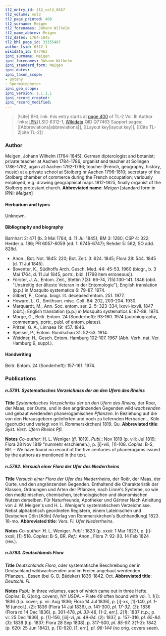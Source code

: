 ```yaml
---
tl2_entry_id: tl2_vol3_0467
tl2_volume: vol3
tl2_page_printed: 400
tl2_surname: Meigen
tl2_forenames: Johann Wilhelm
tl2_name_abbrev: Meigen
tl2_dates: 1764-1845
tl2_bhl_page_id: 33355487
author_lsid: 6312-1
wikidata_id: Q77463
ipni_surname: Meigen
ipni_forenames: Johann Wilhelm
ipni_standard_form: Meigen
ipni_dates: 
ipni_taxon_scope: 
- Botany
- Spermatophytes
ipni_geo_scope: 
ipni_version: 1.1.1.1
ipni_record_created: 
ipni_record_modified:
---
```


> [!cite] BHL link: this entry starts at [page 400](https://www.biodiversitylibrary.org/page/33355487) of TL-2 Vol. III
> Author links: [IPNI](https://www.ipni.org/a/6312-1) LSID 6312-1, [Wikidata](https://www.wikidata.org/wiki/Q77463) QID Q77463
> Support pages: [[Abbreviations|abbreviations]], [[Layout key|layout key]], [[Cite TL-2|cite TL-2]]

### Author

Meigen, Johann Wilhelm (1764-1845), German dipterologist and botanist; private teacher at Aachen 1784-1786, organist and teacher at Solingen 1786-1792, again at Aachen 1792-1796; teacher (French, geography, history, music) at a private school at Stolberg nr Aachen 1796-1810; secretary of the Stolberg chamber of commerce during the French occupation; variously employed, e.g. drawing geographical maps 1812-1825, finally organist of the Stolberg protestant church. 
**Abbreviated name**: *Meigen* \[standard form in IPNI: *Meigen*\]

#### Herbarium and types

Unknown.

#### Bibliography and biography

Barnhart 2: 471 (b. 3 Mai 1764, d. 11 Jul 1845); BM 3: 1280; CSP 4: 322; Herder p. 186; PR 6057-6059 (ed. 1: 6745-6747); Rehder 5: 562; SO add. 828d.
- Anon., Bot. Not. 1845: 220; Bot. Zeit. 3: 624. 1845; Flora 28: 544. 1845 (d. 11 Jul 1845).
- Boventer, K., Südhoffs Arch. Gesch. Med. 44: 45-53. 1960 (biogr., b. 3 Mai 1764, d. 11 Jul 1845, portr., bibl. \[1798 item erroneous\]).
- Förster, J. A., Entom. Zeit., Stettin 7(3): 66-74, 7(5):130-141. 1846 (obit. "Unstreitig der älteste Veteran in der Entomologie"), English translation (p.p.) in Mosquito systematics 6: 79-87. 1974.
- Gilbert, P., Comp. biogr. lit. deceased entom. 251. 1977.
- Howard, L. O., Smithson. misc. Coll. 84: 202, 203-204. 1930.
- Marquardt, M., Ann. Soc. entom. ser. 2. 5: 323-334, lxxvi-lxxvii. 1847 (obit.); English translation (p.p.) *in* Mosquito systematics 6: 87-88. 1974.
- Morge, G., Beitr. Entom. 24 (Sonderheft): 93-160. 1974 (autobiography, commentary, portr., publ. of entom. plates).
- Pritzel, G. A., Linnaea 19: 457. 1846.
- Speiser, P., Entom. Rundschau 31: 52-53. 1914.
- Weidner, H., Gesch. Entom. Hamburg 102-107. 1967 (Abh. Verh. nat. Ver. Hamburg 9, suppl.).

#### Handwriting

Beitr. Entom. 24 (Sonderheft): 157-161. 1974.

### Publications

##### n.5791. Systematisches Verzeichniss der an den Ufern des Rheins

**Title**
*Systematisches Verzeichniss der an den Ufern des Rheins*, der Roer, der Maas, der Ourte, und in den angränzenden Gegenden wild *wachsenden* und gebaut werdenden phanerogamischen *Pflanzen*. In Beziehung auf die von den Herausgebern gelieferten und noch zu liefernden Herbarien... Köln (gedruckt und verlegt von H. Rommerskirchen) 1819. Qu.
**Abbreviated title**: *Syst. Verz. Ufern Rheins Pfl.*

**Notes**
*Co-author*: H. L. Weniger (*fl*. 1819).
*Publ*.: Nov 1819 (p. viii: Jul 1819; Flora 28 Nov 1819 "nunmehr erschienen.), p. \[i\]-viii, \[1\]-108. *Copies*: B-S, BR. – We have found no record of the five centuries of phanerogams issued by the authors as mentioned in the text.

##### n.5792. Versuch einer Flora der Ufer des Niederrheins

**Title**
*Versuch einer Flora der Ufer des Niederrheins*, der Roër, der Maas, der Ourte, und den angränzenden Gegenden. Enthaltend die Charakteristik der Klassen, Ordnungen und Arten der Pflanzen, nach Linné's Systeme, so wie den medizinischen, chemischen, technologischen und ökonomischen Nutzen derselben. Für Naturfreunde, Apotheker und Gärtner Nach Anleitung von J. W. Meigen's und H. L. Weniger's systematischem Verzeichnisse. Nebst alphabetisch geordneten Registern, einem Lateinischen und Deutschen Cöln \[Köln\] (Verlag von Rommerskirchen's Buchhandlung) 1823. 18-mo.
**Abbreviated title**: *Vers. Fl. Ufer Niederrheins*.

**Notes**
*Co-author*: H. L. Weniger.
*Publ*.: 1823 (p. xxxii: 1 Mar 1823), p. \[i\]-xxxii, \[1\]-518. *Copies*: B-S, BR.
*Ref*.: Anon., Flora 7: 92-93. 14 Feb 1824 (rev.).

##### n.5793. Deutschlands Flora

**Title**
*Deutschlands Flora*, oder systematische Beschreibung der in Deutschland wildwachsenden und im Freien angebaut werdenden Pflanzen... Essen (bei G. D. Bädeker) 1836-1842. Oct.
**Abbreviated title**: *Deutschl. Fl.*

**Notes**
*Publ*.: In three volumes, each of which came out in three Hefte. *Copies*: B, G(orig. covers), NY USDA. – Plate *49* often bound with vol. 1.
*1*(*1*): 1836 (t.p. cover; p. vii: Aug 1836; Flora 14 Jul 1836), p. \[i\]-xx, \[1\]-140, *pl. 1-16* (uncol.).
(*2*): 1836 (Flora 14 Jul 1836), p. 141-300, *pl. 17-32.*
(*3*): 1836 (Flora rd 14 Dec 1836), p. 301-478, *pl. 33-48*, \[1-2, err.\].
*2*(*1*): 1837 (t.p.; p. vi: 25 Dec 1836), p. \[1\]-156, \[iii\]-vi, *pl. 49-64.* (*2*): 1837, p. 157-316, *pl. 65-84.*
(*3*): 1838 (t.p. 1837; Flora 28 Sep 1838), p. 317-500, *pl. 85-97.*
*3*(*1-3*): 1842 (p. 620: 25 Jun 1842), p. \[1\]-620, \[1, err.\], *pl. 98-144* (no orig. covers seen).

